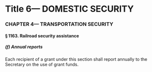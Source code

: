
# Title 6— DOMESTIC SECURITY
### CHAPTER 4— TRANSPORTATION SECURITY
#### § 1163. Railroad security assistance
##### (f) Annual reports

Each recipient of a grant under this section shall report annually to the Secretary on the use of grant funds.
